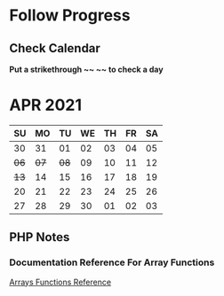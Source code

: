 # Follow Progress

## Check Calendar

**Put a strikethrough ~~ ~~ to check a day**
# APR 2021
|SU|MO|TU|WE|TH|FR|SA|
|-|-|-|-|-|-|-|
|30|31|01|02|03|04|05|
|~~06~~|~~07~~|~~08~~|09|10|11|12|
|~~13~~|14|15|16|17|18|19|
|20|21|22|23|24|25|26|
|27|28|29|30|01|02|03|

## PHP Notes
### Documentation Reference For Array Functions
[Arrays Functions Reference](https://www.php.net/manual/en/ref.array.php)



